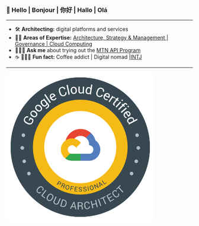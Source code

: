 ### 👋 Hello | Bonjour | 你好 | Hallo | Olá

<!--
**kainepro/kainepro** is a ✨ _special_ ✨ repository because its `README.md` (this file) appears on your GitHub profile.

Here are some ideas to get you started:

- 🔭 I’m currently working on ...
- 🌱 I’m currently learning ...
- 👯 I’m looking to collaborate on ...
- 🤔 I’m looking for help with ...
- 💬 Ask me about ...
- 📫 How to reach me: ...
- 😄 Pronouns: ...
- ⚡ Fun fact: ...
-->

---

- 🛠️  **Architecting:** digital platforms and services
- 🤹🏽  **Areas of Expertise:** [Architecture, Strategy & Management | Governance | Cloud Computing](https://www.linkedin.com/in/kainepro)
- 🧑🏽‍💻  **Ask me** about trying out the [MTN API Program](http://developer.mtn.com/)
- ☕ 🧳🕵🏽 **Fun fact:** Coffee addict | Digital nomad |[INTJ](https://www.kaine.pro/personality)
    
---
[![Google Cloud Architect](https://github.com/kainepro/kainepro/blob/master/badges/gcp.png)](https://www.credential.net/b0b7440f-1550-46e5-8ac4-9d2649a7e1f1)
